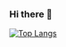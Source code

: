 ### Hi there 👋

[![Top Langs](https://github-readme-stats.vercel.app/api/top-langs/?username=DaisukeHirabayashi)](https://github.com/anuraghazra/github-readme-stats)
